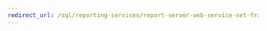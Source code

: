 ```yaml
---
redirect_url: /sql/reporting-services/report-server-web-service-net-framework-exception-handling/introducing-exception-handling-in-reporting-services?toc=%2fsql%2freporting-services%2freport-server-web-service-net-framework-exception-handling%2ftoc.json
---
```


